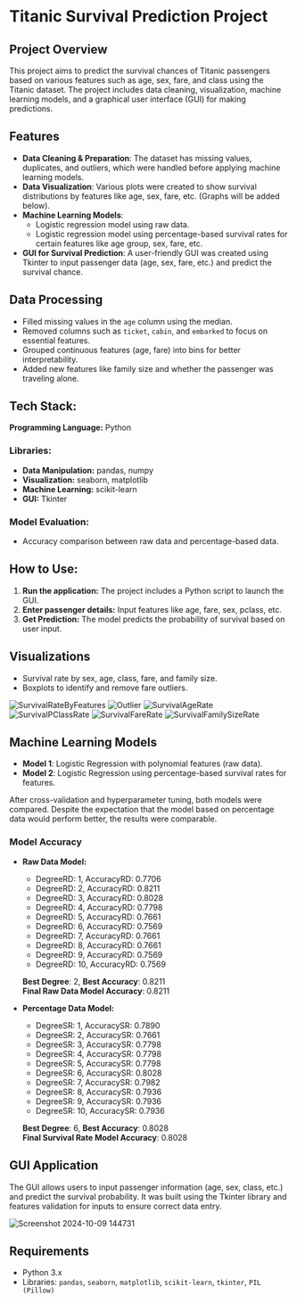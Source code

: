 # Titanic Survival Prediction Project

## Project Overview
This project aims to predict the survival chances of Titanic passengers based on various features such as age, sex, fare, and class using the Titanic dataset. The project includes data cleaning, visualization, machine learning models, and a graphical user interface (GUI) for making predictions.

## Features
- **Data Cleaning & Preparation**: The dataset has missing values, duplicates, and outliers, which were handled before applying machine learning models.
- **Data Visualization**: Various plots were created to show survival distributions by features like age, sex, fare, etc. (Graphs will be added below).
- **Machine Learning Models**:
  - Logistic regression model using raw data.
  - Logistic regression model using percentage-based survival rates for certain features like age group, sex, fare, etc.
- **GUI for Survival Prediction**: A user-friendly GUI was created using Tkinter to input passenger data (age, sex, fare, etc.) and predict the survival chance.

## Data Processing
- Filled missing values in the `age` column using the median.
- Removed columns such as `ticket`, `cabin`, and `embarked` to focus on essential features.
- Grouped continuous features (age, fare) into bins for better interpretability.
- Added new features like family size and whether the passenger was traveling alone.

## Tech Stack:
**Programming Language:** Python

### Libraries:
- **Data Manipulation:** pandas, numpy
- **Visualization:** seaborn, matplotlib
- **Machine Learning:** scikit-learn
- **GUI:** Tkinter

### Model Evaluation:
- Accuracy comparison between raw data and percentage-based data.

## How to Use:
1. **Run the application:** The project includes a Python script to launch the GUI.
2. **Enter passenger details:** Input features like age, fare, sex, pclass, etc.
3. **Get Prediction:** The model predicts the probability of survival based on user input.

## Visualizations
- Survival rate by sex, age, class, fare, and family size.
- Boxplots to identify and remove fare outliers.

![SurvivalRateByFeatures](https://github.com/user-attachments/assets/e13ae7be-6100-4a61-9205-bdb9d0946f4a)
![Outlier](https://github.com/user-attachments/assets/0aa6e640-784f-45f0-b439-e91f1b5eb93a)
![SurvivalAgeRate](https://github.com/user-attachments/assets/46944685-0e22-4f0e-9a06-8fbcff7113ca)
![SurvivalPClassRate](https://github.com/user-attachments/assets/ee683249-8967-499b-a849-e25e7404a2a7)
![SurvivalFareRate](https://github.com/user-attachments/assets/1d15ded9-1f68-4b01-b4c2-3b8c0e954190)
![SurvivalFamilySizeRate](https://github.com/user-attachments/assets/83ce3a40-1eea-4303-937d-24dc43296398)


## Machine Learning Models

- **Model 1**: Logistic Regression with polynomial features (raw data).
- **Model 2**: Logistic Regression using percentage-based survival rates for features.

After cross-validation and hyperparameter tuning, both models were compared. Despite the expectation that the model based on percentage data would perform better, the results were comparable.

### Model Accuracy

- **Raw Data Model:**
  - DegreeRD: 1, AccuracyRD: 0.7706
  - DegreeRD: 2, AccuracyRD: 0.8211
  - DegreeRD: 3, AccuracyRD: 0.8028
  - DegreeRD: 4, AccuracyRD: 0.7798
  - DegreeRD: 5, AccuracyRD: 0.7661
  - DegreeRD: 6, AccuracyRD: 0.7569
  - DegreeRD: 7, AccuracyRD: 0.7661
  - DegreeRD: 8, AccuracyRD: 0.7661
  - DegreeRD: 9, AccuracyRD: 0.7569
  - DegreeRD: 10, AccuracyRD: 0.7569
  
  **Best Degree**: 2, **Best Accuracy**: 0.8211  
  **Final Raw Data Model Accuracy**: 0.8211

- **Percentage Data Model:**
  - DegreeSR: 1, AccuracySR: 0.7890
  - DegreeSR: 2, AccuracySR: 0.7661
  - DegreeSR: 3, AccuracySR: 0.7798
  - DegreeSR: 4, AccuracySR: 0.7798
  - DegreeSR: 5, AccuracySR: 0.7798
  - DegreeSR: 6, AccuracySR: 0.8028
  - DegreeSR: 7, AccuracySR: 0.7982
  - DegreeSR: 8, AccuracySR: 0.7936
  - DegreeSR: 9, AccuracySR: 0.7936
  - DegreeSR: 10, AccuracySR: 0.7936
  
  **Best Degree**: 6, **Best Accuracy**: 0.8028  
  **Final Survival Rate Model Accuracy**: 0.8028

## GUI Application

The GUI allows users to input passenger information (age, sex, class, etc.) and predict the survival probability. It was built using the Tkinter library and features validation for inputs to ensure correct data entry.

![Screenshot 2024-10-09 144731](https://github.com/user-attachments/assets/5d4fbd64-6152-4343-8527-7e65a0667214)


## Requirements

- Python 3.x
- Libraries: `pandas`, `seaborn`, `matplotlib`, `scikit-learn`, `tkinter`, `PIL (Pillow)`
